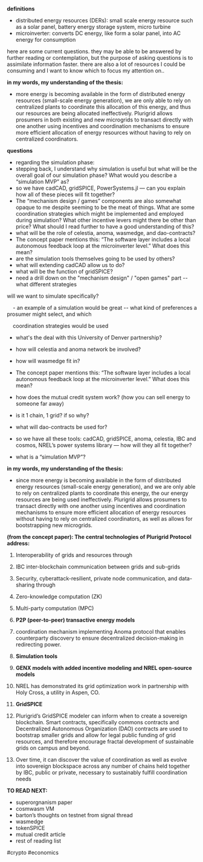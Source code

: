 
**definitions**

-   distributed energy resources (DERs): small scale energy resource such as a solar panel, battery energy storage system, micro turbine 
-   microinverter: converts DC energy, like form a solar panel, into AC energy for consumption 

here are some current questions. they may be able to be answered by further reading or contemplation, but the purpose of asking questions is to assimilate information faster. there are also a lot of resources I could be consuming and I want to know which to focus my attention on..

**in my words, my understanding of the thesis:** 

-   more energy is becoming available in the form of distributed energy resources (small-scale energy generation), we are only able to rely on centralized plants to coordinate this allocation of this energy, and thus our resources are being allocated ineffectively. Plurigrid allows prosumers in both existing and new microgrids to transact directly with one another using incentives and coordination mechanisms to ensure more efficient allocation of energy resources without having to rely on centralized coordinators.

**questions**

-   regarding the simulation phase: 
-   stepping back, I understand why simulation is useful but what will be the overall goal of our simulation phase? What would you describe a “simulation MVP” as? 
-   so we have cadCAD, gridSPICE, PowerSystems.jl — can you explain how all of these pieces will fit together? 
-   The “mechanism design / games” components are also somewhat opaque to me despite seeming to be the meat of things. What are some coordination strategies which might be implemented and employed during simulation? What other incentive levers might there be other than price? What should I read further to have a good understanding of this? 
-   what will be the role of celestia, anoma, wasmedge, and dao-contracts? 
-   The concept paper mentions this: “The software layer includes a local autonomous feedback loop at the microinverter level.” What does this mean? 
- are the simulation tools themselves going to be used by others? 
- what will extending cadCAD allow us to do?
- what will be the function of gridSPICE? 
- need a drill down on the "mechanism design" / "open games" part -- what different strategies

will we want to simulate specifically?  

    - an example of a simulation would be great -- what kind of preferences a prosumer might select, and which 

    coordination strategies would be used

- what's the deal with this University of Denver partnership?  

- how will celestia and anoma network be involved? 

-   how will wasmedge fit in? 
-   The concept paper mentions this: “The software layer includes a local autonomous feedback loop at the microinverter level.” What does this mean? 
-   how does the mutual credit system work? (how you can sell energy to someone far away) 
-   is it 1 chain, 1 grid? if so why? 
-   what will dao-contracts be used for? 
-   so we have all these tools: cadCAD, gridSPICE, anoma, celestia, IBC and cosmos, NREL’s power systems library — how will they all fit together? 

-   what is a “simulation MVP”? 

**in my words, my understanding of the thesis:** 

-   since more energy is becoming available in the form of distributed energy resources (small-scale energy generation), and we are only able to rely on centralized plants to coordinate this energy, the our energy resources are being used ineffectively. Plurigrid allows prosumers to transact directly with one another using incentives and coordination mechanisms to ensure more efficient allocation of energy resources without having to rely on centralized coordinators, as well as allows for bootstrapping new microgrids. 

**(from the concept paper): The central technologies of Plurigrid Protocol address:**

1.  Interoperability of grids and resources through 

1.  IBC inter-blockchain communication between grids and sub-grids

3.  Security, cyberattack-resilient, private node communication, and data-sharing through

1.  Zero-knowledge computation (ZK)
2.  Multi-party computation (MPC)

5.  **P2P (peer-to-peer) transactive energy models**

1.  coordination mechanism implementing Anoma protocol that enables counterparty discovery to ensure decentralized decision-making in redirecting power.

7.  **Simulation tools** 

1.  **GENX models with added incentive modeling and NREL open-source models** 

1.  NREL has demonstrated its grid optimization work in partnership with Holy Cross, a utility in Aspen, CO.

3.  **GridSPICE**

1.  Plurigrid’s GridSPICE modeler can inform when to create a sovereign blockchain. Smart contracts, specifically commons contracts and Decentralized Autonomous Organization (DAO) contracts are used to bootstrap smaller grids and allow for legal public funding of grid resources, and therefore encourage fractal development of sustainable grids on campus and beyond.
2.  Over time, it can discover the value of coordination as well as evolve into sovereign blockspace across any number of chains held together by IBC, public or private, necessary to sustainably fulfill coordination needs

**TO READ NEXT:** 

-  superorgnanism paper  
-  cosmwasm VM
-   barton’s thoughts on testnet from signal thread 
-   wasmedge 
-   tokenSPICE
-   mutual credit article
-  rest of reading list


#crypto 
#economics 